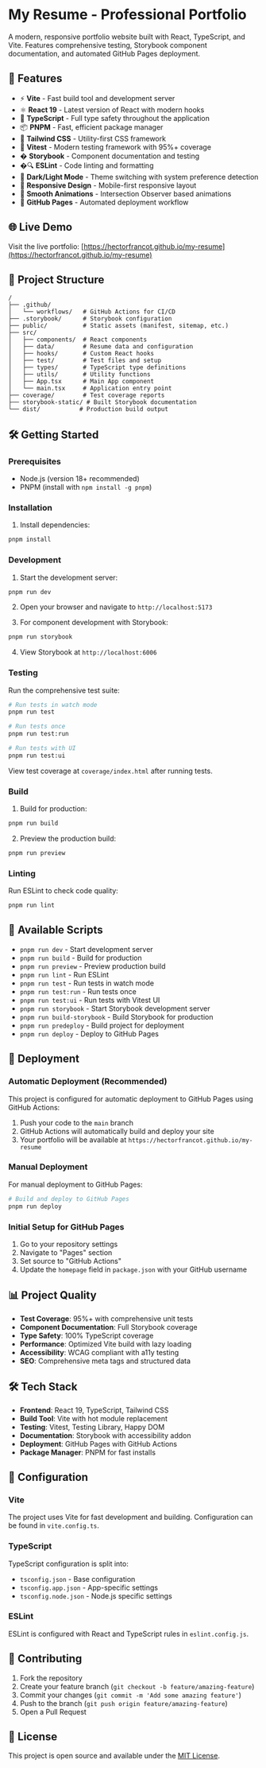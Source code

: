 # My Resume - Professional Portfolio

A modern, responsive portfolio website built with React, TypeScript, and Vite. Features comprehensive testing, Storybook component documentation, and automated GitHub Pages deployment.

## 🚀 Features

- ⚡ **Vite** - Fast build tool and development server
- ⚛️ **React 19** - Latest version of React with modern hooks
- 🔷 **TypeScript** - Full type safety throughout the application
- 📦 **PNPM** - Fast, efficient package manager
- 🎨 **Tailwind CSS** - Utility-first CSS framework
- 🧪 **Vitest** - Modern testing framework with 95%+ coverage
- � **Storybook** - Component documentation and testing
- �🔍 **ESLint** - Code linting and formatting
- 🌙 **Dark/Light Mode** - Theme switching with system preference detection
- 📱 **Responsive Design** - Mobile-first responsive layout
- 🔄 **Smooth Animations** - Intersection Observer based animations
- 🚀 **GitHub Pages** - Automated deployment workflow

## 🌐 Live Demo

Visit the live portfolio: [https://hectorfrancot.github.io/my-resume](https://hectorfrancot.github.io/my-resume)

## 📁 Project Structure

```
/
├── .github/
│   └── workflows/   # GitHub Actions for CI/CD
├── .storybook/      # Storybook configuration
├── public/          # Static assets (manifest, sitemap, etc.)
├── src/
│   ├── components/  # React components
│   ├── data/        # Resume data and configuration
│   ├── hooks/       # Custom React hooks
│   ├── test/        # Test files and setup
│   ├── types/       # TypeScript type definitions
│   ├── utils/       # Utility functions
│   ├── App.tsx      # Main App component
│   └── main.tsx     # Application entry point
├── coverage/        # Test coverage reports
├── storybook-static/ # Built Storybook documentation
└── dist/           # Production build output
```

## 🛠️ Getting Started

### Prerequisites

- Node.js (version 18+ recommended)
- PNPM (install with `npm install -g pnpm`)

### Installation

1. Install dependencies:

```bash
pnpm install
```

### Development

1. Start the development server:

```bash
pnpm run dev
```

2. Open your browser and navigate to `http://localhost:5173`

3. For component development with Storybook:

```bash
pnpm run storybook
```

4. View Storybook at `http://localhost:6006`

### Testing

Run the comprehensive test suite:

```bash
# Run tests in watch mode
pnpm run test

# Run tests once
pnpm run test:run

# Run tests with UI
pnpm run test:ui
```

View test coverage at `coverage/index.html` after running tests.

### Build

1. Build for production:

```bash
pnpm run build
```

2. Preview the production build:

```bash
pnpm run preview
```

### Linting

Run ESLint to check code quality:

```bash
pnpm run lint
```

## 🎯 Available Scripts

- `pnpm run dev` - Start development server
- `pnpm run build` - Build for production
- `pnpm run preview` - Preview production build
- `pnpm run lint` - Run ESLint
- `pnpm run test` - Run tests in watch mode
- `pnpm run test:run` - Run tests once
- `pnpm run test:ui` - Run tests with Vitest UI
- `pnpm run storybook` - Start Storybook development server
- `pnpm run build-storybook` - Build Storybook for production
- `pnpm run predeploy` - Build project for deployment
- `pnpm run deploy` - Deploy to GitHub Pages

## 🚀 Deployment

### Automatic Deployment (Recommended)

This project is configured for automatic deployment to GitHub Pages using GitHub Actions:

1. Push your code to the `main` branch
2. GitHub Actions will automatically build and deploy your site
3. Your portfolio will be available at `https://hectorfrancot.github.io/my-resume`

### Manual Deployment

For manual deployment to GitHub Pages:

```bash
# Build and deploy to GitHub Pages
pnpm run deploy
```

### Initial Setup for GitHub Pages

1. Go to your repository settings
2. Navigate to "Pages" section
3. Set source to "GitHub Actions"
4. Update the `homepage` field in `package.json` with your GitHub username

## 📊 Project Quality

- **Test Coverage**: 95%+ with comprehensive unit tests
- **Component Documentation**: Full Storybook coverage
- **Type Safety**: 100% TypeScript coverage
- **Performance**: Optimized Vite build with lazy loading
- **Accessibility**: WCAG compliant with a11y testing
- **SEO**: Comprehensive meta tags and structured data

## 🛠️ Tech Stack

- **Frontend**: React 19, TypeScript, Tailwind CSS
- **Build Tool**: Vite with hot module replacement
- **Testing**: Vitest, Testing Library, Happy DOM
- **Documentation**: Storybook with accessibility addon
- **Deployment**: GitHub Pages with GitHub Actions
- **Package Manager**: PNPM for fast installs

## 🔧 Configuration

### Vite

The project uses Vite for fast development and building. Configuration can be found in `vite.config.ts`.

### TypeScript

TypeScript configuration is split into:

- `tsconfig.json` - Base configuration
- `tsconfig.app.json` - App-specific settings
- `tsconfig.node.json` - Node.js specific settings

### ESLint

ESLint is configured with React and TypeScript rules in `eslint.config.js`.

## 🤝 Contributing

1. Fork the repository
2. Create your feature branch (`git checkout -b feature/amazing-feature`)
3. Commit your changes (`git commit -m 'Add some amazing feature'`)
4. Push to the branch (`git push origin feature/amazing-feature`)
5. Open a Pull Request

## 📄 License

This project is open source and available under the [MIT License](LICENSE).
